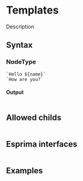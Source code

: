Templates
=========

Description

Syntax
------

### NodeType

```fire
`Hello ${name}`
`How are you?`
```

#### Output

```js

```

Allowed childs
--------------

```

```

Esprima interfaces
------------------

```ts

```

Examples
--------

```fire

```
